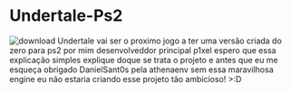 # Undertale-Ps2
![download](https://github.com/P1xelDevv/Undertale-Ps2/assets/148770450/241fe1ab-d0c3-4438-8c1a-2b3890fd7a30)
Undertale vai ser o proximo jogo a ter uma versão criada do zero para ps2 por mim desenvolveddor principal p1xel espero que essa explicação simples explique doque se trata o projeto
e antes que eu me esqueça obrigado DanielSant0s pela athenaenv sem essa maravilhosa engine eu não estaria criando esse projeto tão ambicioso! >:D
